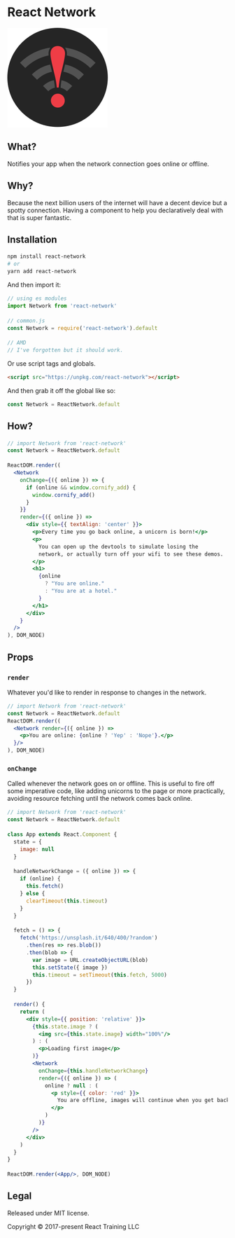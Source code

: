 # React Network

![logo](./logo.png)

What?
-----

Notifies your app when the network connection goes online or offline.

Why?
----

Because the next billion users of the internet will have a decent device but a spotty connection. Having a component to help you declaratively deal with that is super fantastic.

Installation
------------

```bash
npm install react-network
# or
yarn add react-network
```

And then import it:

```js
// using es modules
import Network from 'react-network'

// common.js
const Network = require('react-network').default

// AMD
// I've forgotten but it should work.
```

Or use script tags and globals.

```html
<script src="https://unpkg.com/react-network"></script>
```

And then grab it off the global like so:

```js
const Network = ReactNetwork.default
```


How?
----

```jsx
// import Network from 'react-network'
const Network = ReactNetwork.default

ReactDOM.render((
  <Network
    onChange={({ online }) => {
      if (online && window.cornify_add) {
        window.cornify_add()
      }
    }}
    render={({ online }) =>
      <div style={{ textAlign: 'center' }}>
        <p>Every time you go back online, a unicorn is born!</p>
        <p>
          You can open up the devtools to simulate losing the
          network, or actually turn off your wifi to see these demos.
        </p>
        <h1>
          {online
            ? "You are online."
            : "You are at a hotel."
          }
        </h1>
      </div>
    }
  />
), DOM_NODE)
```

Props
-----

### `render`

Whatever you'd like to render in response to changes in the network.

```jsx
// import Network from 'react-network'
const Network = ReactNetwork.default
ReactDOM.render((
  <Network render={({ online }) =>
    <p>You are online: {online ? 'Yep' : 'Nope'}.</p>
  }/>
), DOM_NODE)
```

### `onChange`

Called whenever the network goes on or offline. This is useful to fire off some imperative code, like adding unicorns to the page or more practically, avoiding resource fetching until the network comes back online.

```jsx
// import Network from 'react-network'
const Network = ReactNetwork.default

class App extends React.Component {
  state = {
    image: null
  }

  handleNetworkChange = ({ online }) => {
    if (online) {
      this.fetch()
    } else {
      clearTimeout(this.timeout)
    }
  }

  fetch = () => {
    fetch('https://unsplash.it/640/400/?random')
      .then(res => res.blob())
      .then(blob => {
        var image = URL.createObjectURL(blob)
        this.setState({ image })
        this.timeout = setTimeout(this.fetch, 5000)
      })
  }

  render() {
    return (
      <div style={{ position: 'relative' }}>
        {this.state.image ? (
          <img src={this.state.image} width="100%"/>
        ) : (
          <p>Loading first image</p>
        )}
        <Network
          onChange={this.handleNetworkChange}
          render={({ online }) => (
            online ? null : (
              <p style={{ color: 'red' }}>
                You are offline, images will continue when you get back online.
              </p>
            )
          )}
        />
      </div>
    )
  }
}

ReactDOM.render(<App/>, DOM_NODE)
```

Legal
-----

Released under MIT license.

Copyright &copy; 2017-present React Training LLC
